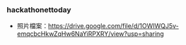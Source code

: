 ### hackathonettoday

- 照片檔案：https://drive.google.com/file/d/1OWIWQJ5v-emqcbcHkwZqHw6NaYiRPXRY/view?usp=sharing
